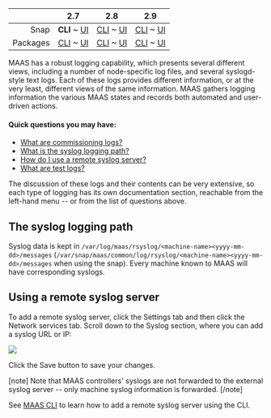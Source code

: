 <!-- deb-2-7-cli
||2.7|2.8|2.9|
|-----:|:-----:|:-----:|:-----:|
|Snap|[CLI](/t/maas-logging-snap-2-7-cli/2862) ~ [UI](/t/maas-logging-snap-2-7-ui/2863)|[CLI](/t/maas-logging-snap-2-8-cli/2864) ~ [UI](/t/maas-logging-snap-2-8-ui/2865)|[CLI](/t/maas-logging-snap-2-9-cli/2866) ~ [UI](/t/maas-logging-snap-2-9-ui/2867)|
|Packages|**CLI** ~ [UI](/t/maas-logging-deb-2-7-ui/2869)|[CLI](/t/maas-logging-deb-2-8-cli/2870) ~ [UI](/t/maas-logging-deb-2-8-ui/2871)|[CLI](/t/maas-logging-deb-2-9-cli/2872) ~ [UI](/t/maas-logging-deb-2-9-ui/2873)|
 deb-2-7-cli -->

<!-- deb-2-7-ui
||2.7|2.8|2.9|
|-----:|:-----:|:-----:|:-----:|
|Snap|[CLI](/t/maas-logging-snap-2-7-cli/2862) ~ [UI](/t/maas-logging-snap-2-7-ui/2863)|[CLI](/t/maas-logging-snap-2-8-cli/2864) ~ [UI](/t/maas-logging-snap-2-8-ui/2865)|[CLI](/t/maas-logging-snap-2-9-cli/2866) ~ [UI](/t/maas-logging-snap-2-9-ui/2867)|
|Packages|[CLI](/t/maas-logging-deb-2-7-cli/2868) ~ **UI**|[CLI](/t/maas-logging-deb-2-8-cli/2870) ~ [UI](/t/maas-logging-deb-2-8-ui/2871)|[CLI](/t/maas-logging-deb-2-9-cli/2872) ~ [UI](/t/maas-logging-deb-2-9-ui/2873)|
 deb-2-7-ui -->

<!-- deb-2-8-cli
||2.7|2.8|2.9|
|-----:|:-----:|:-----:|:-----:|
|Snap|[CLI](/t/maas-logging-snap-2-7-cli/2862) ~ [UI](/t/maas-logging-snap-2-7-ui/2863)|[CLI](/t/maas-logging-snap-2-8-cli/2864) ~ [UI](/t/maas-logging-snap-2-8-ui/2865)|[CLI](/t/maas-logging-snap-2-9-cli/2866) ~ [UI](/t/maas-logging-snap-2-9-ui/2867)|
|Packages|[CLI](/t/maas-logging-deb-2-7-cli/2868) ~ [UI](/t/maas-logging-deb-2-7-ui/2869)||**CLI** ~ [UI](/t/maas-logging-deb-2-8-ui/2871)|[CLI](/t/maas-logging-deb-2-9-cli/2872) ~ [UI](/t/maas-logging-deb-2-9-ui/2873)|
 deb-2-8-cli -->

<!-- deb-2-8-ui
||2.7|2.8|2.9|
|-----:|:-----:|:-----:|:-----:|
|Snap|[CLI](/t/maas-logging-snap-2-7-cli/2862) ~ [UI](/t/maas-logging-snap-2-7-ui/2863)|[CLI](/t/maas-logging-snap-2-8-cli/2864) ~ [UI](/t/maas-logging-snap-2-8-ui/2865)|[CLI](/t/maas-logging-snap-2-9-cli/2866) ~ [UI](/t/maas-logging-snap-2-9-ui/2867)|
|Packages|[CLI](/t/maas-logging-deb-2-7-cli/2868) ~ [UI](/t/maas-logging-deb-2-7-ui/2869)|[CLI](/t/maas-logging-deb-2-8-cli/2870) ~ **UI**|[CLI](/t/maas-logging-deb-2-9-cli/2872) ~ [UI](/t/maas-logging-deb-2-9-ui/2873)|
 deb-2-8-ui -->

<!-- deb-2-9-cli
||2.7|2.8|2.9|
|-----:|:-----:|:-----:|:-----:|
|Snap|[CLI](/t/maas-logging-snap-2-7-cli/2862) ~ [UI](/t/maas-logging-snap-2-7-ui/2863)|[CLI](/t/maas-logging-snap-2-8-cli/2864) ~ [UI](/t/maas-logging-snap-2-8-ui/2865)|[CLI](/t/maas-logging-snap-2-9-cli/2866) ~ [UI](/t/maas-logging-snap-2-9-ui/2867)|
|Packages|[CLI](/t/maas-logging-deb-2-7-cli/2868) ~ [UI](/t/maas-logging-deb-2-7-ui/2869)|[CLI](/t/maas-logging-deb-2-8-cli/2870) ~ [UI](/t/maas-logging-deb-2-8-ui/2871)||**CLI** ~ [UI](/t/maas-logging-deb-2-9-ui/2873)|
 deb-2-9-cli -->

<!-- deb-2-9-ui
||2.7|2.8|2.9|
|-----:|:-----:|:-----:|:-----:|
|Snap|[CLI](/t/maas-logging-snap-2-7-cli/2862) ~ [UI](/t/maas-logging-snap-2-7-ui/2863)|[CLI](/t/maas-logging-snap-2-8-cli/2864) ~ [UI](/t/maas-logging-snap-2-8-ui/2865)|[CLI](/t/maas-logging-snap-2-9-cli/2866) ~ [UI](/t/maas-logging-snap-2-9-ui/2867)|
|Packages|[CLI](/t/maas-logging-deb-2-7-cli/2868) ~ [UI](/t/maas-logging-deb-2-7-ui/2869)|[CLI](/t/maas-logging-deb-2-8-cli/2870) ~ [UI](/t/maas-logging-deb-2-8-ui/2871)|[CLI](/t/maas-logging-deb-2-9-cli/2872) ~ **UI**|
 deb-2-9-ui -->

||2.7|2.8|2.9|
|-----:|:-----:|:-----:|:-----:|
|Snap|**CLI** ~ [UI](/t/maas-logging-snap-2-7-ui/2863)|[CLI](/t/maas-logging-snap-2-8-cli/2864) ~ [UI](/t/maas-logging-snap-2-8-ui/2865)|[CLI](/t/maas-logging-snap-2-9-cli/2866) ~ [UI](/t/maas-logging-snap-2-9-ui/2867)|
|Packages|[CLI](/t/maas-logging-deb-2-7-cli/2868) ~ [UI](/t/maas-logging-deb-2-7-ui/2869)|[CLI](/t/maas-logging-deb-2-8-cli/2870) ~ [UI](/t/maas-logging-deb-2-8-ui/2871)|[CLI](/t/maas-logging-deb-2-9-cli/2872) ~ [UI](/t/maas-logging-deb-2-9-ui/2873)|

<!-- snap-2-7-ui
||2.7|2.8|2.9|
|-----:|:-----:|:-----:|:-----:|
|Snap|[CLI](/t/maas-logging-snap-2-7-cli/2862) ~ **UI**|[CLI](/t/maas-logging-snap-2-8-cli/2864) ~ [UI](/t/maas-logging-snap-2-8-ui/2865)|[CLI](/t/maas-logging-snap-2-9-cli/2866) ~ [UI](/t/maas-logging-snap-2-9-ui/2867)|
|Packages|[CLI](/t/maas-logging-deb-2-7-cli/2868) ~ [UI](/t/maas-logging-deb-2-7-ui/2869)|[CLI](/t/maas-logging-deb-2-8-cli/2870) ~ [UI](/t/maas-logging-deb-2-8-ui/2871)|[CLI](/t/maas-logging-deb-2-9-cli/2872) ~ [UI](/t/maas-logging-deb-2-9-ui/2873)|
 snap-2-7-ui -->

<!-- snap-2-8-cli
||2.7|2.8|2.9|
|-----:|:-----:|:-----:|:-----:|
|Snap|[CLI](/t/maas-logging-snap-2-7-cli/2862) ~ [UI](/t/maas-logging-snap-2-7-ui/2863)||**CLI** ~ [UI](/t/maas-logging-snap-2-8-ui/2865)|[CLI](/t/maas-logging-snap-2-9-cli/2866) ~ [UI](/t/maas-logging-snap-2-9-ui/2867)|
|Packages|[CLI](/t/maas-logging-deb-2-7-cli/2868) ~ [UI](/t/maas-logging-deb-2-7-ui/2869)|[CLI](/t/maas-logging-deb-2-8-cli/2870) ~ [UI](/t/maas-logging-deb-2-8-ui/2871)|[CLI](/t/maas-logging-deb-2-9-cli/2872) ~ [UI](/t/maas-logging-deb-2-9-ui/2873)|
 snap-2-8-cli -->

<!-- snap-2-8-ui
||2.7|2.8|2.9|
|-----:|:-----:|:-----:|:-----:|
|Snap|[CLI](/t/maas-logging-snap-2-7-cli/2862) ~ [UI](/t/maas-logging-snap-2-7-ui/2863)|[CLI](/t/maas-logging-snap-2-8-cli/2864) ~ **UI**|[CLI](/t/maas-logging-snap-2-9-cli/2866) ~ [UI](/t/maas-logging-snap-2-9-ui/2867)|
|Packages|[CLI](/t/maas-logging-deb-2-7-cli/2868) ~ [UI](/t/maas-logging-deb-2-7-ui/2869)|[CLI](/t/maas-logging-deb-2-8-cli/2870) ~ [UI](/t/maas-logging-deb-2-8-ui/2871)|[CLI](/t/maas-logging-deb-2-9-cli/2872) ~ [UI](/t/maas-logging-deb-2-9-ui/2873)|
 snap-2-8-ui -->

<!-- snap-2-9-cli
||2.7|2.8|2.9|
|-----:|:-----:|:-----:|:-----:|
|Snap|[CLI](/t/maas-logging-snap-2-7-cli/2862) ~ [UI](/t/maas-logging-snap-2-7-ui/2863)|[CLI](/t/maas-logging-snap-2-8-cli/2864) ~ [UI](/t/maas-logging-snap-2-8-ui/2865)||**CLI** ~ [UI](/t/maas-logging-snap-2-9-ui/2867)|
|Packages|[CLI](/t/maas-logging-deb-2-7-cli/2868) ~ [UI](/t/maas-logging-deb-2-7-ui/2869)|[CLI](/t/maas-logging-deb-2-8-cli/2870) ~ [UI](/t/maas-logging-deb-2-8-ui/2871)|[CLI](/t/maas-logging-deb-2-9-cli/2872) ~ [UI](/t/maas-logging-deb-2-9-ui/2873)|
 snap-2-9-cli -->

<!-- snap-2-9-ui
||2.7|2.8|2.9|
|-----:|:-----:|:-----:|:-----:|
|Snap|[CLI](/t/maas-logging-snap-2-7-cli/2862) ~ [UI](/t/maas-logging-snap-2-7-ui/2863)|[CLI](/t/maas-logging-snap-2-8-cli/2864) ~ [UI](/t/maas-logging-snap-2-8-ui/2865)|[CLI](/t/maas-logging-snap-2-9-cli/2866) ~ **UI**|
|Packages|[CLI](/t/maas-logging-deb-2-7-cli/2868) ~ [UI](/t/maas-logging-deb-2-7-ui/2869)|[CLI](/t/maas-logging-deb-2-8-cli/2870) ~ [UI](/t/maas-logging-deb-2-8-ui/2871)|[CLI](/t/maas-logging-deb-2-9-cli/2872) ~ [UI](/t/maas-logging-deb-2-9-ui/2873)|
 snap-2-9-ui -->

MAAS has a robust logging capability, which presents several different views, including a number of node-specific log files, and several syslogd-style text logs.  Each of these logs provides different information, or at the very least, different views of the same information.  MAAS gathers logging information the various MAAS states and records both automated and user-driven actions.

#### Quick questions you may have:

* [What are commissioning logs?](/t/commissioning-logs/1478)
* [What is the syslog logging path?](/t/maas-logging/1468#heading--path)
* [How do I use a remote syslog server?](/t/maas-logging/1468#heading--using-a-remote-syslog-server)
* [What are test logs?](/t/test-logs/1479)
<!-- * [What are machine logs?](/t/machine-logs/1480)
* [What are event logs?](/t/event-logs/1481) -->
<!-- * [What is the maas.log file?](/t/the-maas-log-file/1482)
* [What is the rackd.log file?](/t/the-rackd-log-file/1483)
* [What is the regiond.log file?](/t/the-regiond-log-file/1484)
* [What is the HTTP access log file?](/t/the-http-access-log-file/1485)
* [What is the HTTP error log file?](/t/the-http-error-log-file/1486)
* [What are the proxy log files?](/t/the-proxy-log-files/1487)
* [What are the MAAS rsyslog files?](/t/the-maas-rsyslog-files/1488) -->

The discussion of these logs and their contents can be very extensive, so each type of logging has its own documentation section, reachable from the left-hand menu -- or from the list of questions above.

<h2 id="heading--path">The syslog logging path</h2>

Syslog data is kept in `/var/log/maas/rsyslog/<machine-name><yyyy-mm-dd>/messages` (`/var/snap/maas/common/log/rsyslog/<machine-name><yyyy-mm-dd>/messages` when using the snap). Every machine known to MAAS will have corresponding syslogs.

<h2 id="heading--using-a-remote-syslog-server">Using a remote syslog server</h2>

To add a remote syslog server, click the Settings tab and then click the Network services tab. Scroll down to the Syslog section, where you can add a syslog URL or IP:

<a href="https://assets.ubuntu.com/v1/e139d4e9-installconfig-syslog__2.6-remote-syslog.png" target = "_blank"><img src="https://assets.ubuntu.com/v1/e139d4e9-installconfig-syslog__2.6-remote-syslog.png"></a>

Click the Save button to save your changes.

[note]
Note that MAAS controllers' syslogs are not forwarded to the external syslog server -- only machine syslog information is forwarded.
[/note]

See [MAAS CLI](/t/cli-advanced-tasks/793#heading--add-or-update-a-remote-syslog-server) to learn how to add a remote syslog server using the CLI.

<!-- LINKS -->